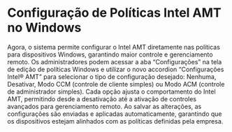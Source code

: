 # Configuração de Políticas Intel AMT no Windows

Agora, o sistema permite configurar o Intel AMT diretamente nas políticas para dispositivos Windows, garantindo maior controle e gerenciamento remoto. Os administradores podem acessar a aba “Configurações” na tela de edição de políticas Windows e utilizar o novo accordion “Configurações Intel® AMT” para selecionar o tipo de configuração desejado: Nenhuma, Desativar, Modo CCM (controle de cliente simples) ou Modo ACM (controle de administrador simples). Cada opção ajusta o comportamento do Intel AMT, permitindo desde a desativação até a ativação de controles avançados para gerenciamento remoto. Ao salvar as alterações, as configurações são enviadas e aplicadas automaticamente, garantindo que os dispositivos estejam alinhados com as políticas definidas pela empresa.

